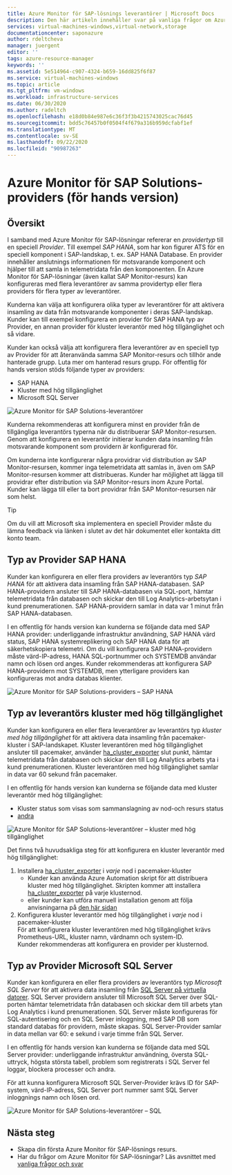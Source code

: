 ```yaml
---
title: Azure Monitor för SAP-lösnings leverantörer | Microsoft Docs
description: Den här artikeln innehåller svar på vanliga frågor om Azure Monitor för SAP Solutions-leverantörer.
services: virtual-machines-windows,virtual-network,storage
documentationcenter: saponazure
author: rdeltcheva
manager: juergent
editor: ''
tags: azure-resource-manager
keywords: ''
ms.assetid: 5e514964-c907-4324-b659-16dd825f6f87
ms.service: virtual-machines-windows
ms.topic: article
ms.tgt_pltfrm: vm-windows
ms.workload: infrastructure-services
ms.date: 06/30/2020
ms.author: radeltch
ms.openlocfilehash: e18d0b84e987e6c36f3f3b4215743025cac76d45
ms.sourcegitcommit: bdd5c76457b0f0504f4f679a316b959dcfabf1ef
ms.translationtype: MT
ms.contentlocale: sv-SE
ms.lasthandoff: 09/22/2020
ms.locfileid: "90987263"
---
```

# <a name="azure-monitor-for-sap-solutions-providers-preview"></a>Azure Monitor för SAP Solutions-providers (för hands version)

## <a name="overview"></a>Översikt  

I samband med Azure Monitor för SAP-lösningar refererar en *providertyp* till en speciell *Provider*. Till exempel *SAP HANA*, som har kon figurer ATS för en speciell komponent i SAP-landskap, t. ex. SAP HANA Database. En provider innehåller anslutnings informationen för motsvarande komponent och hjälper till att samla in telemetridata från den komponenten. En Azure Monitor för SAP-lösningar (även kallat SAP Monitor-resurs) kan konfigureras med flera leverantörer av samma providertyp eller flera providers för flera typer av leverantörer.
   
Kunderna kan välja att konfigurera olika typer av leverantörer för att aktivera insamling av data från motsvarande komponenter i deras SAP-landskap. Kunder kan till exempel konfigurera en provider för SAP HANA typ av Provider, en annan provider för kluster leverantör med hög tillgänglighet och så vidare.  

Kunder kan också välja att konfigurera flera leverantörer av en speciell typ av Provider för att återanvända samma SAP Monitor-resurs och tillhör ande hanterade grupp. Luta mer om hanterad resurs grupp. För offentlig för hands version stöds följande typer av providers:   
- SAP HANA
- Kluster med hög tillgänglighet
- Microsoft SQL Server

![Azure Monitor för SAP Solutions-leverantörer](./media/azure-monitor-sap/azure-monitor-providers.png)

Kunderna rekommenderas att konfigurera minst en provider från de tillgängliga leverantörs typerna när du distribuerar SAP Monitor-resursen. Genom att konfigurera en leverantör initierar kunden data insamling från motsvarande komponent som providern är konfigurerad för.   

Om kunderna inte konfigurerar några providrar vid distribution av SAP Monitor-resursen, kommer inga telemetridata att samlas in, även om SAP Monitor-resursen kommer att distribueras. Kunder har möjlighet att lägga till providrar efter distribution via SAP Monitor-resurs inom Azure Portal. Kunder kan lägga till eller ta bort providrar från SAP Monitor-resursen när som helst.

> [!Tip]
> Om du vill att Microsoft ska implementera en speciell Provider måste du lämna feedback via länken i slutet av det här dokumentet eller kontakta ditt konto team.  

## <a name="provider-type-sap-hana"></a>Typ av Provider SAP HANA

Kunder kan konfigurera en eller flera providers av leverantörs typ *SAP HANA* för att aktivera data insamling från SAP HANA-databasen. SAP HANA-providern ansluter till SAP HANA-databasen via SQL-port, hämtar telemetridata från databasen och skickar den till Log Analytics-arbetsytan i kund prenumerationen. SAP HANA-providern samlar in data var 1 minut från SAP HANA-databasen.  

I en offentlig för hands version kan kunderna se följande data med SAP HANA provider: underliggande infrastruktur användning, SAP HANA värd status, SAP HANA systemreplikering och SAP HANA data för att säkerhetskopiera telemetri. Om du vill konfigurera SAP HANA-providern måste värd-IP-adress, HANA SQL-portnummer och SYSTEMDB användar namn och lösen ord anges. Kunder rekommenderas att konfigurera SAP HANA-providern mot SYSTEMDB, men ytterligare providers kan konfigureras mot andra databas klienter.

![Azure Monitor för SAP Solutions-providers – SAP HANA](./media/azure-monitor-sap/azure-monitor-providers-hana.png)

## <a name="provider-type-high-availability-cluster"></a>Typ av leverantörs kluster med hög tillgänglighet
Kunder kan konfigurera en eller flera leverantörer av leverantörs typ *kluster med hög tillgänglighet* för att aktivera data insamling från pacemaker-kluster i SAP-landskapet. Kluster leverantören med hög tillgänglighet ansluter till pacemaker, använder [ha_cluster_exporter](https://github.com/ClusterLabs/ha_cluster_exporter) slut punkt, hämtar telemetridata från databasen och skickar den till Log Analytics arbets yta i kund prenumerationen. Kluster leverantören med hög tillgänglighet samlar in data var 60 sekund från pacemaker.  

I en offentlig för hands version kan kunderna se följande data med kluster leverantör med hög tillgänglighet:   
 - Kluster status som visas som sammanslagning av nod-och resurs status 
 - [andra](https://github.com/ClusterLabs/ha_cluster_exporter/blob/master/doc/metrics.md) 

![Azure Monitor för SAP Solutions-leverantörer – kluster med hög tillgänglighet](./media/azure-monitor-sap/azure-monitor-providers-pacemaker-cluster.png)

Det finns två huvudsakliga steg för att konfigurera en kluster leverantör med hög tillgänglighet: 
1. Installera [ha_cluster_exporter](https://github.com/ClusterLabs/ha_cluster_exporter) i *varje* nod i pacemaker-kluster 
    - Kunder kan använda Azure Automation skript för att distribuera kluster med hög tillgänglighet. Skripten kommer att installera [ha_cluster_exporter](https://github.com/ClusterLabs/ha_cluster_exporter) på varje klusternod.  
    - eller kunder kan utföra manuell installation genom att följa anvisningarna på [den här sidan](https://github.com/ClusterLabs/ha_cluster_exporter) 
2. Konfigurera kluster leverantör med hög tillgänglighet i *varje* nod i pacemaker-kluster  
  För att konfigurera kluster leverantören med hög tillgänglighet krävs Prometheus-URL, kluster namn, värdnamn och system-ID.   
  Kunder rekommenderas att konfigurera en provider per klusternod.   

## <a name="provider-type-microsoft-sql-server"></a>Typ av Provider Microsoft SQL Server

Kunder kan konfigurera en eller flera providers av leverantörs typ *Microsoft SQL Server* för att aktivera data insamling från [SQL Server på virtuella datorer](https://azure.microsoft.com/services/virtual-machines/sql-server/). SQL Server providern ansluter till Microsoft SQL Server över SQL-porten hämtar telemetridata från databasen och skickar dem till arbets ytan Log Analytics i kund prenumerationen. SQL Server måste konfigureras för SQL-autentisering och en SQL Server inloggning, med SAP DB som standard databas för providern, måste skapas. SQL Server-Provider samlar in data mellan var 60: e sekund i varje timme från SQL Server.  

I en offentlig för hands version kan kunderna se följande data med SQL Server provider: underliggande infrastruktur användning, översta SQL-uttryck, högsta största tabell, problem som registrerats i SQL Server fel loggar, blockera processer och andra.  

För att kunna konfigurera Microsoft SQL Server-Provider krävs ID för SAP-system, värd-IP-adress, SQL Server port nummer samt SQL Server inloggnings namn och lösen ord.

![Azure Monitor för SAP Solutions-leverantörer – SQL](./media/azure-monitor-sap/azure-monitor-providers-sql.png)

## <a name="next-steps"></a>Nästa steg

- Skapa din första Azure Monitor för SAP-lösnings resurs.
- Har du frågor om Azure Monitor för SAP-lösningar? Läs avsnittet med [vanliga frågor och svar](./azure-monitor-faq.md)
